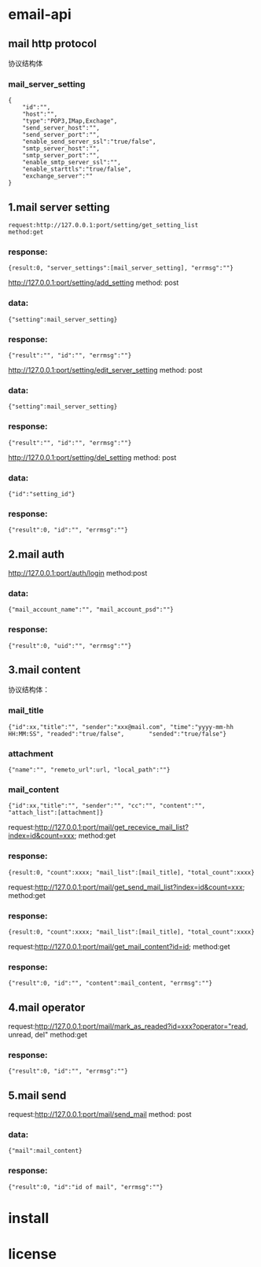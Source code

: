 # email-api
## mail http protocol

协议结构体
### mail_server_setting
    {
        "id":"",
        "host":"",
        "type":"POP3,IMap,Exchage",
        "send_server_host":"",
        "send_server_port":"",
        "enable_send_server_ssl":"true/false",
        "smtp_server_host":"",
        "smtp_server_port":"",
        "enable_smtp_server_ssl":"",
        "enable_starttls":"true/false",
        "exchange_server":""
    }

## 1.mail server setting
    request:http://127.0.0.1:port/setting/get_setting_list
    method:get
### response:
    {result:0, "server_settings":[mail_server_setting], "errmsg":""}

http://127.0.0.1:port/setting/add_setting
method: post
### data:
    {"setting":mail_server_setting}
### response:
    {"result":"", "id":"", "errmsg":""}

http://127.0.0.1:port/setting/edit_server_setting
method: post
### data:
    {"setting":mail_server_setting}
### response:
    {"result":"", "id":"", "errmsg":""}

http://127.0.0.1:port/setting/del_setting
method: post
### data:
    {"id":"setting_id"}
### response:
    {"result":0, "id":"", "errmsg":""}

## 2.mail auth
http://127.0.0.1:port/auth/login
method:post
### data:
    {"mail_account_name":"", "mail_account_psd":""}
### response:
    {"result":0, "uid":"", "errmsg":""}

## 3.mail content
协议结构体：
### mail_title
    {"id":xx,"title":"", "sender":"xxx@mail.com", "time":"yyyy-mm-hh HH:MM:SS", "readed":"true/false",       "sended":"true/false"}
### attachment
    {"name":"", "remeto_url":url, "local_path":""}
### mail_content
    {"id":xx,"title":"", "sender":"", "cc":"", "content":"", "attach_list":[attachment]}

request:http://127.0.0.1:port/mail/get_recevice_mail_list?index=id&count=xxx;
method:get
### response:
    {result:0, "count":xxxx; "mail_list":[mail_title], "total_count":xxxx}
    
request:http://127.0.0.1:port/mail/get_send_mail_list?index=id&count=xxx;
method:get
### response:
    {result:0, "count":xxxx; "mail_list":[mail_title], "total_count":xxxx}
request:http://127.0.0.1:port/mail/get_mail_content?id=id;
method:get
### response:
    {"result":0, "id":"", "content":mail_content, "errmsg":""}

## 4.mail operator
request:http://127.0.0.1:port/mail/mark_as_readed?id=xxx?operator="read, unread, del"
method:get
### response:
    {"result":0, "id":"", "errmsg":""}
## 5.mail send
request:http://127.0.0.1:port/mail/send_mail
method: post
### data:
    {"mail":mail_content}
### response:
    {"result":0, "id":"id of mail", "errmsg":""}

# install

# license
